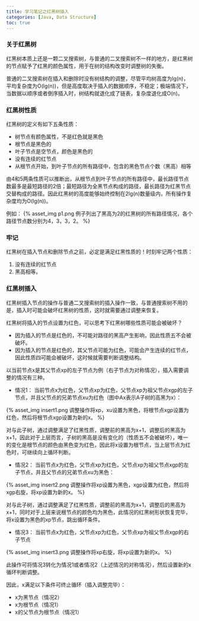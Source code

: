 ```yaml
---
title: 学习笔记之红黑树插入
categories: [Java, Data Structure]
toc: true 
---
```


### 关于红黑树
红黑树本质上还是一颗二叉搜索树，与普通的二叉搜索树不一样的地方，是红黑树的节点赋予了红黑的颜色属性，用于在树的结构改变时调整树的失衡。

普通的二叉搜索树在插入和删除时没有树结构的调整，尽管平均树高度为lg(n)，平均复杂度为O(lg(n))，但是高度取决于插入的数据顺序，不稳定；极端情况下，当数据以顺序或者倒序插入时，树结构就退化成了链表，复杂度退化成O(n)。

### 红黑树性质
红黑树的定义有如下五条性质：

* 树节点有颜色属性，不是红色就是黑色
* 根节点是黑色的
* 叶子节点是空节点，颜色是黑色的
* 没有连续的红节点
* 从根节点开始，到叶子节点的所有路径中，包含的黑色节点个数（黑高）相等

由4和5两条性质可以推断出，从根节点到叶子节点的所有路径中，最长路径节点数最多是最短路径的2倍；最短路径为全黑节点构成的路径，最长路径为红黑节点交替构成的路径。因此红黑树的高度能够始终控制在2lg(n)数量级内，所有操作复杂度均为O(lg(n))。

例如：
{% asset_img p1.png 例子列出了黑高为2的红黑树的所有路径情况，各个路径节点数分别为4，3，3，2。 %}

### 牢记
红黑树在插入节点和删除节点之前，必定是满足红黑性质的！时刻牢记两个性质：

1. 没有连续的红节点
2. 黑高相等。

### 红黑树插入
红黑树插入节点的操作与普通二叉搜索树的插入操作一致，与普通搜索树不用的是，插入时可能会破坏红黑树的性质，这时就需要通过调整来恢复。

红黑树将插入的节点设置为红色，可以思考下红黑树哪些性质可能会被破坏？

*  因为插入的节点是红色的，不可能对路径的黑高产生影响，因此性质五不会被破坏。
*  因为插入的节点是红色的，其父节点可能为红色，可能会产生连续的红节点，因此性质四可能会被破坏，这时候就需要判断调整结构。

以当前节点x是其父节点xp的左子节点为例（右子节点为对称情况），插入需要调整的情况有三种。

* 情况1： 当前节点x为红色，父节点xp为红色，父节点xp为祖父节点xgp的左子节点，并且父节点的兄弟节点xu为红色（图中Ax表示A子树的高黑为x）：

{% asset_img insert1.png 调整操作将xp，xu设置为黑色，将根节点xgp设置为红色，然后将根节点xgp设置为新的x。 %}

对与此子树，通过调整满足了红黑性质，调整前的黑高为x+1，调整后的黑高为x+1，因此对于上层而言，子树的黑高是没有变化的（性质五不会被破坏），唯一的变化是根节点的颜色由黑色变为红色，因此将x设置为根节点，当上层节点为红色时，可继续向上循环判断。

* 情况2： 当前节点x为红色，父节点xp为红色，父节点xp为祖父节点xgp的左子节点，并且父节点的兄弟节点xu为黑色：

{% asset_img insert2.png 调整操作将xp设置为黑色，xgp设置为红色，然后将xgp右旋，将xp设置为新的x。 %}

对与此子树，通过调整满足了红黑性质，调整前的黑高为x+1，调整后的黑高为x+1，同时对于上层来说根节点的颜色均为黑色，此情况的红黑树形状恢复完毕，将x设置为黑色的xp节点，跳出循环条件。

* 情况3： 当前节点x为红色，父节点xp为红色，父节点xp为祖父节点xgp的右子节点

{% asset_img insert3.png 调整操作将xp右旋，将xp设置为新的x。 %}


此操作可将情况3转化为情况1或者情况2（上述情况的对称情况），然后设置新的x循环判断调整。

因此，x满足以下条件可终止循环（插入调整完毕）：

* x为黑节点（情况2）
* x为根节点（情况1）
* x的父节点为根节点（情况1）

